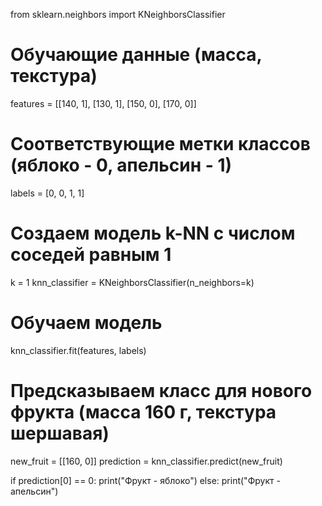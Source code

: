 from sklearn.neighbors import KNeighborsClassifier

# Обучающие данные (масса, текстура)
features = [[140, 1], [130, 1], [150, 0], [170, 0]]
# Соответствующие метки классов (яблоко - 0, апельсин - 1)
labels = [0, 0, 1, 1]

# Создаем модель k-NN с числом соседей равным 1
k = 1
knn_classifier = KNeighborsClassifier(n_neighbors=k)

# Обучаем модель
knn_classifier.fit(features, labels)

# Предсказываем класс для нового фрукта (масса 160 г, текстура шершавая)
new_fruit = [[160, 0]]
prediction = knn_classifier.predict(new_fruit)

if prediction[0] == 0:
    print("Фрукт - яблоко")
else:
    print("Фрукт - апельсин")
